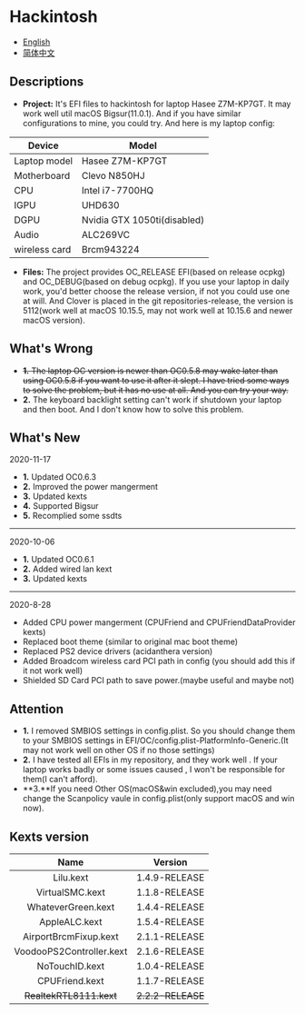 # Hackintosh
* [English](https://github.com/Xin9912/Hackintosh/blob/master/README.md)
* [简体中文](https://github.com/Xin9912/Hackintosh/blob/master/README_cn.md)
&emsp;

## Descriptions <br>
* **Project:** It's EFI files to hackintosh for laptop Hasee Z7M-KP7GT. It may work well util macOS Bigsur(11.0.1). And if you have similar configurations to mine, you could try. And here is my laptop config: <br>
  
| Device | Model |
| ---- | ---- |
| Laptop model| Hasee Z7M-KP7GT |
| Motherboard| Clevo N850HJ |
| CPU | Intel i7-7700HQ |
| IGPU | UHD630 |
| DGPU | Nvidia GTX 1050ti(disabled)|
| Audio | ALC269VC |
| wireless card | Brcm943224 | <br>

* **Files:** The project provides OC_RELEASE EFI(based on release ocpkg) and OC_DEBUG(based on debug ocpkg). If you use your laptop in daily work, you'd better choose the release version, if not you could use one at will. And Clover is placed in the git repositories-release, the version is 5112(work well at macOS 10.15.5, may not work well at 10.15.6 and newer macOS version).  <br>

## What's Wrong <br>
* ~~**1.** The laptop OC version is newer than OC0.5.8 may wake later than using OC0.5.8 if you want to use it after it slept. I have tried some ways to solve the problem, but it has no use at all. And you can try your way.~~  <br>
* **2.** The keyboard backlight setting can't work if shutdown your laptop and then boot. And I don't know how to solve this problem. <br>

## What's New <br>

2020-11-17
<br>
* **1.** Updated OC0.6.3
* **2.** Improved the power mangerment
* **3.** Updated kexts 
* **4.** Supported Bigsur
* **5.** Recomplied some ssdts
-----
2020-10-06
<br>
* **1.** Updated OC0.6.1
* **2.** Added wired lan kext 
* **3.** Updated kexts 
-----
 2020-8-28
<br>
* Added CPU power mangerment (CPUFriend and CPUFriendDataProvider kexts)
* Replaced boot theme (similar to original mac boot theme)
* Replaced PS2 device drivers (acidanthera version)
* Added Broadcom wireless card PCI path in config (you should add this if it not work well)
* Shielded SD Card PCI path to save power.(maybe useful and maybe not) 

## Attention <br>
* **1.** I removed SMBIOS settings in config.plist. So you should change them to your SMBIOS settings in EFI/OC/config.plist-PlatformInfo-Generic.(It may not work well on other OS if no those settings) <br> 
* **2.** I have tested all EFIs in my repository, and they work well . If your laptop works badly or some issues caused , I won't be responsible for them(I can't afford). <br>
* **3.**If you need Other OS(macOS&win excluded),you may need change the Scanpolicy vaule in config.plist(only support macOS and win now).

## Kexts version <br>

| Name | Version |
| :----: | :----: |
| Lilu.kext| 1.4.9-RELEASE |
| VirtualSMC.kext| 1.1.8-RELEASE |
| WhateverGreen.kext | 1.4.4-RELEASE |
| AppleALC.kext | 1.5.4-RELEASE |
| AirportBrcmFixup.kext | 2.1.1-RELEASE |
| VoodooPS2Controller.kext | 2.1.6-RELEASE |
| NoTouchID.kext | 1.0.4-RELEASE |
| CPUFriend.kext | 1.1.7-RELEASE | 
| ~~RealtekRTL8111.kext~~ | ~~2.2.2-RELEASE~~ | <br>
